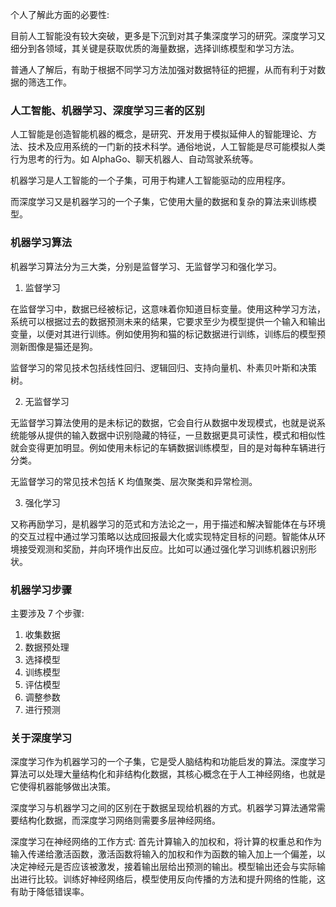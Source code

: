 
个人了解此方面的必要性:

目前人工智能没有较大突破，更多是下沉到对其子集深度学习的研究。深度学习又细分到各领域，其关键是获取优质的海量数据，选择训练模型和学习方法。

普通人了解后，有助于根据不同学习方法加强对数据特征的把握，从而有利于对数据的筛选工作。

### 人工智能、机器学习、深度学习三者的区别

人工智能是创造智能机器的概念，是研究、开发用于模拟延伸人的智能理论、方法、技术及应用系统的一门新的技术科学。通俗地说，人工智能是尽可能模拟人类行为思考的行为。如 AlphaGo、聊天机器人、自动驾驶系统等。

机器学习是人工智能的一个子集，可用于构建人工智能驱动的应用程序。

而深度学习又是机器学习的一个子集，它使用大量的数据和复杂的算法来训练模型。

### 机器学习算法

机器学习算法分为三大类，分别是监督学习、无监督学习和强化学习。

1. 监督学习

在监督学习中，数据已经被标记，这意味着你知道目标变量。使用这种学习方法，系统可以根据过去的数据预测未来的结果，它要求至少为模型提供一个输入和输出变量，以便对其进行训练。例如使用狗和猫的标记数据进行训练，训练后的模型预测新图像是猫还是狗。

监督学习的常见技术包括线性回归、逻辑回归、支持向量机、朴素贝叶斯和决策树。

2. 无监督学习

无监督学习算法使用的是未标记的数据，它会自行从数据中发现模式，也就是说系统能够从提供的输入数据中识别隐藏的特征，一旦数据更具可读性，模式和相似性就会变得更加明显。例如使用未标记的车辆数据训练模型，目的是对每种车辆进行分类。

无监督学习的常见技术包括 K 均值聚类、层次聚类和异常检测。

3. 强化学习

又称再励学习，是机器学习的范式和方法论之一，用于描述和解决智能体在与环境的交互过程中通过学习策略以达成回报最大化或实现特定目标的问题。智能体从环境接受观测和奖励，并向环境作出反应。比如可以通过强化学习训练机器识别形状。


### 机器学习步骤

主要涉及 7 个步骤:
1. 收集数据
2. 数据预处理
3. 选择模型
4. 训练模型
5. 评估模型
6. 调整参数
7. 进行预测

### 关于深度学习

深度学习作为机器学习的一个子集，它是受人脑结构和功能启发的算法。深度学习算法可以处理大量结构化和非结构化数据，其核心概念在于人工神经网络，也就是它使得机器能够做出决策。

深度学习与机器学习之间的区别在于数据呈现给机器的方式。机器学习算法通常需要结构化数据，而深度学习网络则需要多层神经网络。

深度学习在神经网络的工作方式: 首先计算输入的加权和，将计算的权重总和作为输入传递给激活函数，激活函数将输入的加权和作为函数的输入加上一个偏差，以决定神经元是否应该被激发，接着输出层给出预测的输出。模型输出还会与实际输出进行比较。训练好神经网络后，模型使用反向传播的方法和提升网络的性能，这有助于降低错误率。